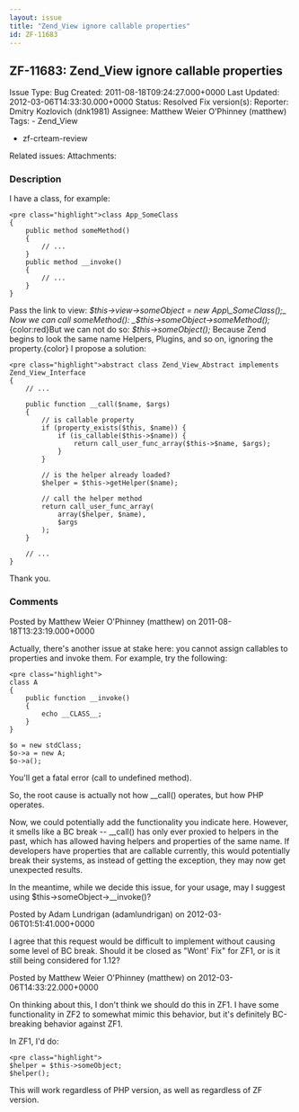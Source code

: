 ```yaml
---
layout: issue
title: "Zend_View ignore callable properties"
id: ZF-11683
---
```


ZF-11683: Zend\_View ignore callable properties
-----------------------------------------------

 Issue Type: Bug Created: 2011-08-18T09:24:27.000+0000 Last Updated: 2012-03-06T14:33:30.000+0000 Status: Resolved Fix version(s): 
 Reporter:  Dmitry Kozlovich (dnk1981)  Assignee:  Matthew Weier O'Phinney (matthew)  Tags: - Zend\_View
- zf-crteam-review
 
 Related issues: 
 Attachments: 
### Description

I have a class, for example:

 
    <pre class="highlight">class App_SomeClass
    {
        public method someMethod()
        {
            // ...
        }
        public method __invoke()
        {
            // ...
        }
    }

Pass the link to view: _$this->view->someObject = new App\_SomeClass();_ Now we can call someMethod(): _$this->someObject->someMethod();_ {color:red}But we can not do so: _$this->someObject();_ Because Zend begins to look the same name Helpers, Plugins, and so on, ignoring the property.{color} I propose a solution:

 
    <pre class="highlight">abstract class Zend_View_Abstract implements Zend_View_Interface
    {
        // ...
    
        public function __call($name, $args)
        {
            // is callable property
            if (property_exists($this, $name)) {
                if (is_callable($this->$name)) {
                    return call_user_func_array($this->$name, $args);
                }
            }
    
            // is the helper already loaded?
            $helper = $this->getHelper($name);
    
            // call the helper method
            return call_user_func_array(
                array($helper, $name),
                $args
            );
        }
    
        // ...
    }

Thank you.

 

 

### Comments

Posted by Matthew Weier O'Phinney (matthew) on 2011-08-18T13:23:19.000+0000

Actually, there's another issue at stake here: you cannot assign callables to properties and invoke them. For example, try the following:

 
    <pre class="highlight">
    class A
    {
        public function __invoke()
        {
            echo __CLASS__;
        }
    }
    
    $o = new stdClass;
    $o->a = new A;
    $o->a();


You'll get a fatal error (call to undefined method).

So, the root cause is actually not how \_\_call() operates, but how PHP operates.

Now, we could potentially add the functionality you indicate here. However, it smells like a BC break -- \_\_call() has only ever proxied to helpers in the past, which has allowed having helpers and properties of the same name. If developers have properties that are callable currently, this would potentially break their systems, as instead of getting the exception, they may now get unexpected results.

In the meantime, while we decide this issue, for your usage, may I suggest using $this->someObject->\_\_invoke()?

 

 

Posted by Adam Lundrigan (adamlundrigan) on 2012-03-06T01:51:41.000+0000

I agree that this request would be difficult to implement without causing some level of BC break. Should it be closed as "Wont' Fix" for ZF1, or is it still being considered for 1.12?

 

 

Posted by Matthew Weier O'Phinney (matthew) on 2012-03-06T14:33:22.000+0000

On thinking about this, I don't think we should do this in ZF1. I have some functionality in ZF2 to somewhat mimic this behavior, but it's definitely BC-breaking behavior against ZF1.

In ZF1, I'd do:

 
    <pre class="highlight">
    $helper = $this->someObject;
    $helper();


This will work regardless of PHP version, as well as regardless of ZF version.

 

 